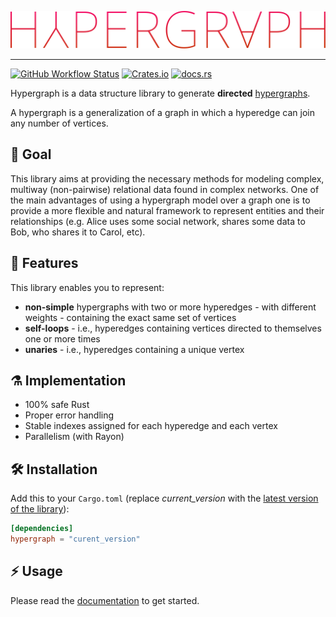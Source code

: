 ![graph](hypergraph.svg)

---

[<img alt="GitHub Workflow Status" src="https://img.shields.io/github/actions/workflow/status/yamafaktory/hypergraph/ci.yml?branch=main&logo=github&style=flat-square">](https://github.com/yamafaktory/hypergraph/actions/workflows/ci.yml) [<img alt="Crates.io" src="https://img.shields.io/crates/v/hypergraph?style=for-the-badge">](https://crates.io/crates/hypergraph/versions?sort=semver) [<img alt="docs.rs" src="https://img.shields.io/docsrs/hypergraph?style=for-the-badge">](https://docs.rs/hypergraph)

Hypergraph is a data structure library to generate **directed** [hypergraphs](https://en.wikipedia.org/wiki/Hypergraph).

A hypergraph is a generalization of a graph in which a hyperedge can join any number of vertices.

## 📣 Goal

This library aims at providing the necessary methods for modeling complex, multiway (non-pairwise) relational data found in complex networks.
One of the main advantages of using a hypergraph model over a graph one is to provide a more flexible and natural framework to represent entities and their relationships (e.g. Alice uses some social network, shares some data to Bob, who shares it to Carol, etc).

## 🎁 Features

This library enables you to represent:

- **non-simple** hypergraphs with two or more hyperedges - with different weights - containing the exact same set of vertices
- **self-loops** - i.e., hyperedges containing vertices directed to themselves one or more times
- **unaries** - i.e., hyperedges containing a unique vertex

## ⚗️ Implementation

- 100% safe Rust
- Proper error handling
- Stable indexes assigned for each hyperedge and each vertex
- Parallelism (with Rayon)

## 🛠️ Installation

Add this to your `Cargo.toml` (replace _current_version_ with the [latest version of the library](https://crates.io/crates/hypergraph)):

```toml
[dependencies]
hypergraph = "curent_version"
```

## ⚡️ Usage

Please read the [documentation](https://docs.rs/hypergraph) to get started.
